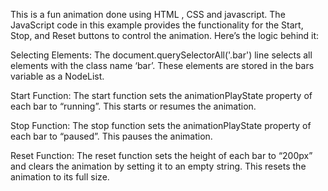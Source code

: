 This is a fun animation done using HTML , CSS and javascript.
The JavaScript code in this example provides the functionality for the Start, Stop, and Reset buttons to control the animation. Here’s the logic behind it:

Selecting Elements: The document.querySelectorAll('.bar') line selects all elements with the class name ‘bar’. These elements are stored in the bars variable as a NodeList.

Start Function: The start function sets the animationPlayState property of each bar to “running”. This starts or resumes the animation.

Stop Function: The stop function sets the animationPlayState property of each bar to “paused”. This pauses the animation.

Reset Function: The reset function sets the height of each bar to “200px” and clears the animation by setting it to an empty string. This resets the animation to its full size.
